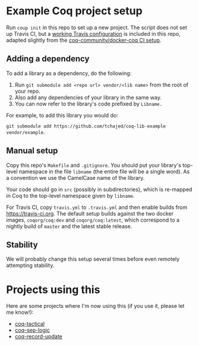 # Example Coq project setup

Run `coup init` in this repo to set up a new project. The script does not set up Travis CI, but a [working Travis configuration](travis.yml) is included in this repo, adapted slightly from the [coq-community/docker-coq CI setup](https://github.com/coq-community/docker-coq/wiki/CI-setup).

## Adding a dependency

To add a library as a dependency, do the following:

1. Run `git submodule add <repo url> vendor/<lib name>` from the root of your repo.
2. Also add any dependencies of your library in the same way.
3. You can now refer to the library's code prefixed by `Libname.`

For example, to add this library you would do:

`git submodule add https://github.com/tchajed/coq-lib-example vendor/example`.

## Manual setup

Copy this repo's `Makefile` and `.gitignore`. You should put your library's top-level namespace in the file `libname` (the entire file will be a single word). As a convention we use the CamelCase name of the library.

Your code should go in `src` (possibly in subdirectories), which is re-mapped in Coq to the top-level namespace given by `libname`.

For Travis CI, copy `travis.yml` to `.travis.yml` and then enable builds from <https://travis-ci.org>. The default setup builds against the two docker images, `coqorg/coq:dev` and `coqorg/coq:latest`, which correspond to a nightly build of `master` and the latest stable release.

## Stability

We will probably change this setup several times before even remotely attempting stability.

# Projects using this

Here are some projects where I'm now using this (if you use it, please let me know!):

- [coq-tactical](https://github.com/tchajed/coq-tactical)
- [coq-sep-logic](https://github.com/tchajed/coq-sep-logic)
- [coq-record-update](https://github.com/tchajed/coq-record-update)

